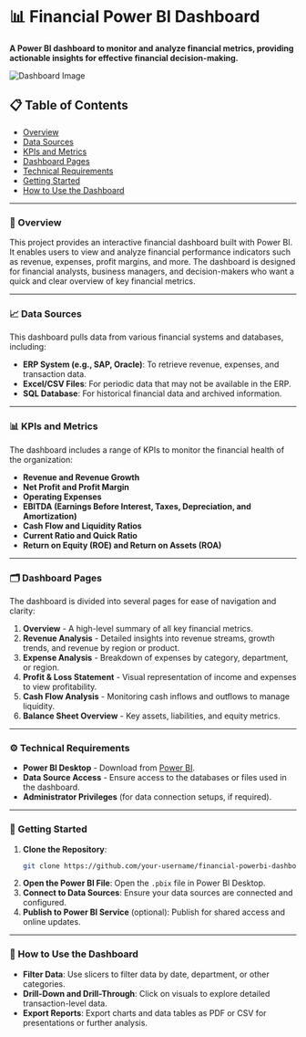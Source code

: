 
# 📊 Financial Power BI Dashboard

**A Power BI dashboard to monitor and analyze financial metrics, providing actionable insights for effective financial decision-making.**

![Dashboard Image](link-to-dashboard-image)

## 📋 Table of Contents
- [Overview](#overview)
- [Data Sources](#data-sources)
- [KPIs and Metrics](#kpis-and-metrics)
- [Dashboard Pages](#dashboard-pages)
- [Technical Requirements](#technical-requirements)
- [Getting Started](#getting-started)
- [How to Use the Dashboard](#how-to-use-the-dashboard)

---

### 📖 Overview
This project provides an interactive financial dashboard built with Power BI. It enables users to view and analyze financial performance indicators such as revenue, expenses, profit margins, and more. The dashboard is designed for financial analysts, business managers, and decision-makers who want a quick and clear overview of key financial metrics.

---

### 📈 Data Sources
This dashboard pulls data from various financial systems and databases, including:
- **ERP System (e.g., SAP, Oracle)**: To retrieve revenue, expenses, and transaction data.
- **Excel/CSV Files**: For periodic data that may not be available in the ERP.
- **SQL Database**: For historical financial data and archived information.

---

### 📊 KPIs and Metrics
The dashboard includes a range of KPIs to monitor the financial health of the organization:
- **Revenue and Revenue Growth**
- **Net Profit and Profit Margin**
- **Operating Expenses**
- **EBITDA (Earnings Before Interest, Taxes, Depreciation, and Amortization)**
- **Cash Flow and Liquidity Ratios**
- **Current Ratio and Quick Ratio**
- **Return on Equity (ROE) and Return on Assets (ROA)**

---

### 🗂 Dashboard Pages
The dashboard is divided into several pages for ease of navigation and clarity:
1. **Overview** - A high-level summary of all key financial metrics.
2. **Revenue Analysis** - Detailed insights into revenue streams, growth trends, and revenue by region or product.
3. **Expense Analysis** - Breakdown of expenses by category, department, or region.
4. **Profit & Loss Statement** - Visual representation of income and expenses to view profitability.
5. **Cash Flow Analysis** - Monitoring cash inflows and outflows to manage liquidity.
6. **Balance Sheet Overview** - Key assets, liabilities, and equity metrics.


---

### ⚙️ Technical Requirements
- **Power BI Desktop** - Download from [Power BI](https://powerbi.microsoft.com/).
- **Data Source Access** - Ensure access to the databases or files used in the dashboard.
- **Administrator Privileges** (for data connection setups, if required).

---

### 🚀 Getting Started
1. **Clone the Repository**:
   ```bash
   git clone https://github.com/your-username/financial-powerbi-dashboard.git
   ```
2. **Open the Power BI File**: Open the `.pbix` file in Power BI Desktop.
3. **Connect to Data Sources**: Ensure your data sources are connected and configured.
4. **Publish to Power BI Service** (optional): Publish for shared access and online updates.

---

### 📝 How to Use the Dashboard
- **Filter Data**: Use slicers to filter data by date, department, or other categories.
- **Drill-Down and Drill-Through**: Click on visuals to explore detailed transaction-level data.
- **Export Reports**: Export charts and data tables as PDF or CSV for presentations or further analysis.


